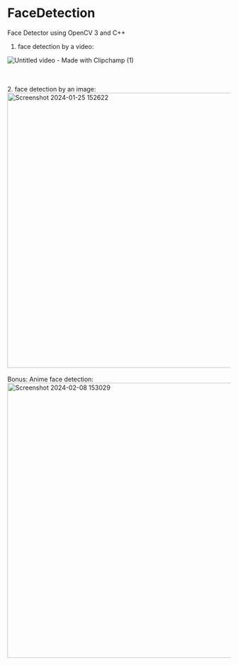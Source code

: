 # FaceDetection
Face Detector using OpenCV 3 and C++

1. face detection by a video:<br />

![Untitled video - Made with Clipchamp (1)](https://github.com/06-shuu/FaceDetection/assets/154021913/2c21ca8a-ef62-4baa-98bc-acdc9798f660)

<br />
<br />
2. face detection by an image:<br />
  <img width="620" alt="Screenshot 2024-01-25 152622" src="https://github.com/06-shuu/FaceDetection/assets/154021913/84f32b38-4188-4e11-9340-dba1ea432377">
  <br />
  <br />
Bonus: Anime face detection: <br />
<img width="620" alt="Screenshot 2024-02-08 153029" src="https://github.com/06-shuu/FaceDetection/assets/154021913/dea97cc3-380e-40b8-b8e4-af21ad6c0b20"> 

